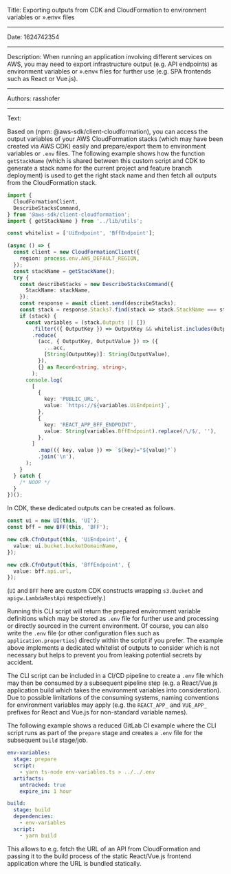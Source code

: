 Title: Exporting outputs from CDK and CloudFormation to environment variables or ».env« files

-----

Date: 1624742354

-----

Description: When running an application involving different services on AWS, you may need to export infrastructure output (e.g. API endpoints) as environment variables or ».env« files for further use (e.g. SPA frontends such as React or Vue.js).

-----

Authors: rasshofer

-----

Text:

Based on (npm: @aws-sdk/client-cloudformation), you can access the output variables of your AWS CloudFormation stacks (which may have been created via AWS CDK) easily and prepare/export them to environment variables or `.env` files. The following example shows how the function `getStackName` (which is shared between this custom script and CDK to generate a stack name for the current project and feature branch deployment) is used to get the right stack name and then fetch all outputs from the CloudFormation stack.

```ts
import {
  CloudFormationClient,
  DescribeStacksCommand,
} from '@aws-sdk/client-cloudformation';
import { getStackName } from '../lib/utils';

const whitelist = ['UiEndpoint', 'BffEndpoint'];

(async () => {
  const client = new CloudFormationClient({
    region: process.env.AWS_DEFAULT_REGION,
  });
  const stackName = getStackName();
  try {
    const describeStacks = new DescribeStacksCommand({
      StackName: stackName,
    });
    const response = await client.send(describeStacks);
    const stack = response.Stacks?.find(stack => stack.StackName === stackName);
    if (stack) {
      const variables = (stack.Outputs || [])
        .filter(({ OutputKey }) => OutputKey && whitelist.includes(OutputKey))
        .reduce(
          (acc, { OutputKey, OutputValue }) => ({
            ...acc,
            [String(OutputKey)]: String(OutputValue),
          }),
          {} as Record<string, string>,
        );
      console.log(
        [
          {
            key: 'PUBLIC_URL',
            value: `https://${variables.UiEndpoint}`,
          },
          {
            key: 'REACT_APP_BFF_ENDPOINT',
            value: String(variables.BffEndpoint).replace(/\/$/, ''),
          },
        ]
          .map(({ key, value }) => `${key}="${value}"`)
          .join('\n'),
      );
    }
  } catch {
    /* NOOP */
  }
})();
```

In CDK, these dedicated outputs can be created as follows.

```ts
const ui = new UI(this, 'UI');
const bff = new BFF(this, 'BFF');

new cdk.CfnOutput(this, 'UiEndpoint', {
  value: ui.bucket.bucketDomainName,
});

new cdk.CfnOutput(this, 'BffEndpoint', {
  value: bff.api.url,
});
```

(`UI` and `BFF` here are custom CDK constructs wrapping `s3.Bucket` and `apigw.LambdaRestApi` respectively.)

Running this CLI script will return the prepared environment variable definitions which may be stored as `.env` file for further use and processing or directly sourced in the current environment. Of course, you can also write the `.env` file (or other configuration files such as `application.properties`) directly within the script if you prefer. The example above implements a dedicated whitelist of outputs to consider which is not necessary but helps to prevent you from leaking potential secrets by accident.

The CLI script can be included in a CI/CD pipeline to create a `.env` file which may then be consumed by a subsequent pipeline step (e.g. a React/Vue.js application build which takes the environment variables into consideration). Due to possible limitations of the consuming systems, naming conventions for environment variables may apply (e.g. the `REACT_APP_` and `VUE_APP_` prefixes for React and Vue.js for non-standard variable names).

The following example shows a reduced GitLab CI example where the CLI script runs as part of the `prepare` stage and creates a `.env` file for the subsequent `build` stage/job.

```yaml
env-variables:
  stage: prepare
  script:
    - yarn ts-node env-variables.ts > ../../.env
  artifacts:
    untracked: true
    expire_in: 1 hour

build:
  stage: build
  dependencies:
    - env-variables
  script:
    - yarn build
```

This allows to e.g. fetch the URL of an API from CloudFormation and passing it to the build process of the static React/Vue.js frontend application where the URL is bundled statically.
